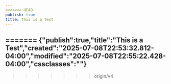 ```yaml
---
<<<<<<< HEAD
publish: true
title: This is a Test
---
```

=======
{"publish":true,"title":"This is a Test","created":"2025-07-08T22:53:32.812-04:00","modified":"2025-07-08T22:55:22.428-04:00","cssclasses":""}
---

>>>>>>> origin/v4

